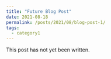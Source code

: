 ```yaml
---
title: "Future Blog Post"
date: 2021-08-18
permalink: /posts/2021/08/blog-post-1/
tags:
  - category1
---
```


This post has not yet been written.
